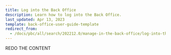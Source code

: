 ```yaml
---
title: Log into the Back Office
description: Learn how to log into the Back Office.
last_updated: Apr 13, 2023
template: back-office-user-guide-template
redirect_from:
  - /docs/pbc/all/search/202212.0/manage-in-the-back-office/log-into-the-back-office.html
---
```


REDO THE CONTENT
